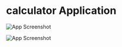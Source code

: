 # calculator Application


![App Screenshot](https://i.pinimg.com/564x/83/07/9f/83079ff2de0ef0feb47df68cfb299719.jpg)

![App Screenshot](https://i.pinimg.com/564x/dd/63/a8/dd63a810abdc55387dc7ea05e8bf6014.jpg)
